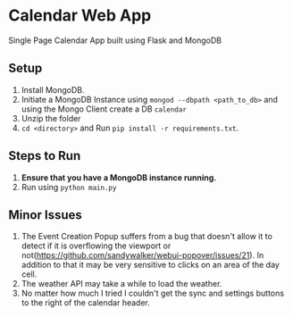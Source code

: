 Calendar Web App
================

Single Page Calendar App built using Flask and MongoDB

Setup
-
1.  Install MongoDB.
2.  Initiate a MongoDB Instance using ```mongod --dbpath <path_to_db>``` and using the Mongo Client create a DB ```calendar```
3.  Unzip the folder
4.  ```cd <directory>``` and Run ```pip install -r requirements.txt```.

Steps to Run
-
1.  **Ensure that you have a MongoDB instance running.**
2.  Run using ```python main.py```

Minor Issues
-
1.  The Event Creation Popup suffers from a bug that doesn't allow it to detect if it is overflowing the viewport or not(https://github.com/sandywalker/webui-popover/issues/21). In addition to that it may be very sensitive to clicks on an area of the day cell.
2.  The weather API may take a while to load the weather.
3.  No matter how much I tried I couldn't get the sync and settings buttons to the right of the calendar header.